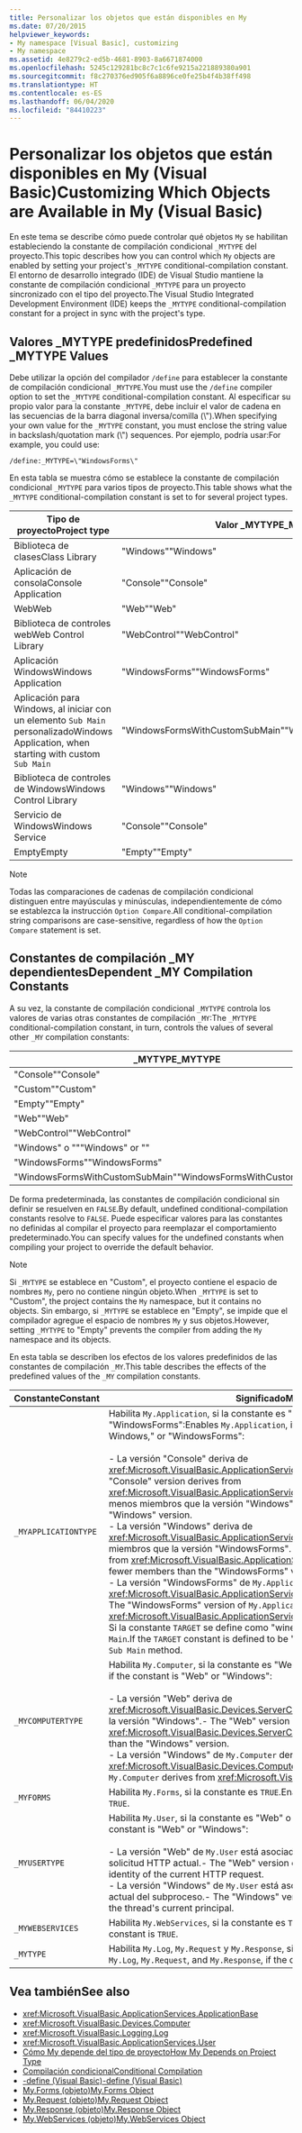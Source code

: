 ```yaml
---
title: Personalizar los objetos que están disponibles en My
ms.date: 07/20/2015
helpviewer_keywords:
- My namespace [Visual Basic], customizing
- My namespace
ms.assetid: 4e8279c2-ed5b-4681-8903-8a6671874000
ms.openlocfilehash: 5245c129281bc8c7c1c6fe9215a221889380a901
ms.sourcegitcommit: f8c270376ed905f6a8896ce0fe25b4f4b38ff498
ms.translationtype: HT
ms.contentlocale: es-ES
ms.lasthandoff: 06/04/2020
ms.locfileid: "84410223"
---
```

# <a name="customizing-which-objects-are-available-in-my-visual-basic"></a><span data-ttu-id="533ce-102">Personalizar los objetos que están disponibles en My (Visual Basic)</span><span class="sxs-lookup"><span data-stu-id="533ce-102">Customizing Which Objects are Available in My (Visual Basic)</span></span>

<span data-ttu-id="533ce-103">En este tema se describe cómo puede controlar qué objetos `My` se habilitan estableciendo la constante de compilación condicional `_MYTYPE` del proyecto.</span><span class="sxs-lookup"><span data-stu-id="533ce-103">This topic describes how you can control which `My` objects are enabled by setting your project's `_MYTYPE` conditional-compilation constant.</span></span> <span data-ttu-id="533ce-104">El entorno de desarrollo integrado (IDE) de Visual Studio mantiene la constante de compilación condicional `_MYTYPE` para un proyecto sincronizado con el tipo del proyecto.</span><span class="sxs-lookup"><span data-stu-id="533ce-104">The Visual Studio Integrated Development Environment (IDE) keeps the `_MYTYPE` conditional-compilation constant for a project in sync with the project's type.</span></span>  
  
## <a name="predefined-_mytype-values"></a><span data-ttu-id="533ce-105">Valores \_MYTYPE predefinidos</span><span class="sxs-lookup"><span data-stu-id="533ce-105">Predefined \_MYTYPE Values</span></span>  

<span data-ttu-id="533ce-106">Debe utilizar la opción del compilador `/define` para establecer la constante de compilación condicional `_MYTYPE`.</span><span class="sxs-lookup"><span data-stu-id="533ce-106">You must use the `/define` compiler option to set the `_MYTYPE` conditional-compilation constant.</span></span> <span data-ttu-id="533ce-107">Al especificar su propio valor para la constante `_MYTYPE`, debe incluir el valor de cadena en las secuencias de la barra diagonal inversa/comilla (\\").</span><span class="sxs-lookup"><span data-stu-id="533ce-107">When specifying your own value for the `_MYTYPE` constant, you must enclose the string value in backslash/quotation mark (\\") sequences.</span></span> <span data-ttu-id="533ce-108">Por ejemplo, podría usar:</span><span class="sxs-lookup"><span data-stu-id="533ce-108">For example, you could use:</span></span>  
  
```console  
/define:_MYTYPE=\"WindowsForms\"  
```  
  
 <span data-ttu-id="533ce-109">En esta tabla se muestra cómo se establece la constante de compilación condicional `_MYTYPE` para varios tipos de proyecto.</span><span class="sxs-lookup"><span data-stu-id="533ce-109">This table shows what the `_MYTYPE` conditional-compilation constant is set to for several project types.</span></span>  
  
|<span data-ttu-id="533ce-110">Tipo de proyecto</span><span class="sxs-lookup"><span data-stu-id="533ce-110">Project type</span></span>|<span data-ttu-id="533ce-111">Valor \_MYTYPE</span><span class="sxs-lookup"><span data-stu-id="533ce-111">\_MYTYPE value</span></span>|  
|------------------|--------------------|  
|<span data-ttu-id="533ce-112">Biblioteca de clases</span><span class="sxs-lookup"><span data-stu-id="533ce-112">Class Library</span></span>|<span data-ttu-id="533ce-113">"Windows"</span><span class="sxs-lookup"><span data-stu-id="533ce-113">"Windows"</span></span>|  
|<span data-ttu-id="533ce-114">Aplicación de consola</span><span class="sxs-lookup"><span data-stu-id="533ce-114">Console Application</span></span>|<span data-ttu-id="533ce-115">"Console"</span><span class="sxs-lookup"><span data-stu-id="533ce-115">"Console"</span></span>|  
|<span data-ttu-id="533ce-116">Web</span><span class="sxs-lookup"><span data-stu-id="533ce-116">Web</span></span>|<span data-ttu-id="533ce-117">"Web"</span><span class="sxs-lookup"><span data-stu-id="533ce-117">"Web"</span></span>|  
|<span data-ttu-id="533ce-118">Biblioteca de controles web</span><span class="sxs-lookup"><span data-stu-id="533ce-118">Web Control Library</span></span>|<span data-ttu-id="533ce-119">"WebControl"</span><span class="sxs-lookup"><span data-stu-id="533ce-119">"WebControl"</span></span>|  
|<span data-ttu-id="533ce-120">Aplicación Windows</span><span class="sxs-lookup"><span data-stu-id="533ce-120">Windows Application</span></span>|<span data-ttu-id="533ce-121">"WindowsForms"</span><span class="sxs-lookup"><span data-stu-id="533ce-121">"WindowsForms"</span></span>|  
|<span data-ttu-id="533ce-122">Aplicación para Windows, al iniciar con un elemento `Sub Main` personalizado</span><span class="sxs-lookup"><span data-stu-id="533ce-122">Windows Application, when starting with custom `Sub Main`</span></span>|<span data-ttu-id="533ce-123">"WindowsFormsWithCustomSubMain"</span><span class="sxs-lookup"><span data-stu-id="533ce-123">"WindowsFormsWithCustomSubMain"</span></span>|  
|<span data-ttu-id="533ce-124">Biblioteca de controles de Windows</span><span class="sxs-lookup"><span data-stu-id="533ce-124">Windows Control Library</span></span>|<span data-ttu-id="533ce-125">"Windows"</span><span class="sxs-lookup"><span data-stu-id="533ce-125">"Windows"</span></span>|  
|<span data-ttu-id="533ce-126">Servicio de Windows</span><span class="sxs-lookup"><span data-stu-id="533ce-126">Windows Service</span></span>|<span data-ttu-id="533ce-127">"Console"</span><span class="sxs-lookup"><span data-stu-id="533ce-127">"Console"</span></span>|  
|<span data-ttu-id="533ce-128">Empty</span><span class="sxs-lookup"><span data-stu-id="533ce-128">Empty</span></span>|<span data-ttu-id="533ce-129">"Empty"</span><span class="sxs-lookup"><span data-stu-id="533ce-129">"Empty"</span></span>|  
  
> [!NOTE]
> <span data-ttu-id="533ce-130">Todas las comparaciones de cadenas de compilación condicional distinguen entre mayúsculas y minúsculas, independientemente de cómo se establezca la instrucción `Option Compare`.</span><span class="sxs-lookup"><span data-stu-id="533ce-130">All conditional-compilation string comparisons are case-sensitive, regardless of how the `Option Compare` statement is set.</span></span>  
  
## <a name="dependent-_my-compilation-constants"></a><span data-ttu-id="533ce-131">Constantes de compilación \_MY dependientes</span><span class="sxs-lookup"><span data-stu-id="533ce-131">Dependent \_MY Compilation Constants</span></span>  

<span data-ttu-id="533ce-132">A su vez, la constante de compilación condicional `_MYTYPE` controla los valores de varias otras constantes de compilación `_MY`:</span><span class="sxs-lookup"><span data-stu-id="533ce-132">The `_MYTYPE` conditional-compilation constant, in turn, controls the values of several other `_MY` compilation constants:</span></span>  
  
|<span data-ttu-id="533ce-133">\_MYTYPE</span><span class="sxs-lookup"><span data-stu-id="533ce-133">\_MYTYPE</span></span>|<span data-ttu-id="533ce-134">\_MYAPPLICATIONTYPE</span><span class="sxs-lookup"><span data-stu-id="533ce-134">\_MYAPPLICATIONTYPE</span></span>|<span data-ttu-id="533ce-135">\_MYCOMPUTERTYPE</span><span class="sxs-lookup"><span data-stu-id="533ce-135">\_MYCOMPUTERTYPE</span></span>|<span data-ttu-id="533ce-136">\_MYFORMS</span><span class="sxs-lookup"><span data-stu-id="533ce-136">\_MYFORMS</span></span>|<span data-ttu-id="533ce-137">\_MYUSERTYPE</span><span class="sxs-lookup"><span data-stu-id="533ce-137">\_MYUSERTYPE</span></span>|<span data-ttu-id="533ce-138">\_MYWEBSERVICES</span><span class="sxs-lookup"><span data-stu-id="533ce-138">\_MYWEBSERVICES</span></span>|  
|--------------|-------------------------|----------------------|---------------|------------------|---------------------|  
|<span data-ttu-id="533ce-139">"Console"</span><span class="sxs-lookup"><span data-stu-id="533ce-139">"Console"</span></span>|<span data-ttu-id="533ce-140">"Console"</span><span class="sxs-lookup"><span data-stu-id="533ce-140">"Console"</span></span>|<span data-ttu-id="533ce-141">"Windows"</span><span class="sxs-lookup"><span data-stu-id="533ce-141">"Windows"</span></span>|<span data-ttu-id="533ce-142">Sin definir</span><span class="sxs-lookup"><span data-stu-id="533ce-142">Undefined</span></span>|<span data-ttu-id="533ce-143">"Windows"</span><span class="sxs-lookup"><span data-stu-id="533ce-143">"Windows"</span></span>|<span data-ttu-id="533ce-144">true</span><span class="sxs-lookup"><span data-stu-id="533ce-144">TRUE</span></span>|  
|<span data-ttu-id="533ce-145">"Custom"</span><span class="sxs-lookup"><span data-stu-id="533ce-145">"Custom"</span></span>|<span data-ttu-id="533ce-146">Sin definir</span><span class="sxs-lookup"><span data-stu-id="533ce-146">Undefined</span></span>|<span data-ttu-id="533ce-147">Sin definir</span><span class="sxs-lookup"><span data-stu-id="533ce-147">Undefined</span></span>|<span data-ttu-id="533ce-148">Sin definir</span><span class="sxs-lookup"><span data-stu-id="533ce-148">Undefined</span></span>|<span data-ttu-id="533ce-149">Sin definir</span><span class="sxs-lookup"><span data-stu-id="533ce-149">Undefined</span></span>|<span data-ttu-id="533ce-150">Sin definir</span><span class="sxs-lookup"><span data-stu-id="533ce-150">Undefined</span></span>|  
|<span data-ttu-id="533ce-151">"Empty"</span><span class="sxs-lookup"><span data-stu-id="533ce-151">"Empty"</span></span>|<span data-ttu-id="533ce-152">Sin definir</span><span class="sxs-lookup"><span data-stu-id="533ce-152">Undefined</span></span>|<span data-ttu-id="533ce-153">Sin definir</span><span class="sxs-lookup"><span data-stu-id="533ce-153">Undefined</span></span>|<span data-ttu-id="533ce-154">Sin definir</span><span class="sxs-lookup"><span data-stu-id="533ce-154">Undefined</span></span>|<span data-ttu-id="533ce-155">Sin definir</span><span class="sxs-lookup"><span data-stu-id="533ce-155">Undefined</span></span>|<span data-ttu-id="533ce-156">Sin definir</span><span class="sxs-lookup"><span data-stu-id="533ce-156">Undefined</span></span>|  
|<span data-ttu-id="533ce-157">"Web"</span><span class="sxs-lookup"><span data-stu-id="533ce-157">"Web"</span></span>|<span data-ttu-id="533ce-158">Sin definir</span><span class="sxs-lookup"><span data-stu-id="533ce-158">Undefined</span></span>|<span data-ttu-id="533ce-159">"Web"</span><span class="sxs-lookup"><span data-stu-id="533ce-159">"Web"</span></span>|<span data-ttu-id="533ce-160">false</span><span class="sxs-lookup"><span data-stu-id="533ce-160">FALSE</span></span>|<span data-ttu-id="533ce-161">"Web"</span><span class="sxs-lookup"><span data-stu-id="533ce-161">"Web"</span></span>|<span data-ttu-id="533ce-162">false</span><span class="sxs-lookup"><span data-stu-id="533ce-162">FALSE</span></span>|  
|<span data-ttu-id="533ce-163">"WebControl"</span><span class="sxs-lookup"><span data-stu-id="533ce-163">"WebControl"</span></span>|<span data-ttu-id="533ce-164">Sin definir</span><span class="sxs-lookup"><span data-stu-id="533ce-164">Undefined</span></span>|<span data-ttu-id="533ce-165">"Web"</span><span class="sxs-lookup"><span data-stu-id="533ce-165">"Web"</span></span>|<span data-ttu-id="533ce-166">false</span><span class="sxs-lookup"><span data-stu-id="533ce-166">FALSE</span></span>|<span data-ttu-id="533ce-167">"Web"</span><span class="sxs-lookup"><span data-stu-id="533ce-167">"Web"</span></span>|<span data-ttu-id="533ce-168">true</span><span class="sxs-lookup"><span data-stu-id="533ce-168">TRUE</span></span>|  
|<span data-ttu-id="533ce-169">"Windows" o ""</span><span class="sxs-lookup"><span data-stu-id="533ce-169">"Windows" or ""</span></span>|<span data-ttu-id="533ce-170">"Windows"</span><span class="sxs-lookup"><span data-stu-id="533ce-170">"Windows"</span></span>|<span data-ttu-id="533ce-171">"Windows"</span><span class="sxs-lookup"><span data-stu-id="533ce-171">"Windows"</span></span>|<span data-ttu-id="533ce-172">Sin definir</span><span class="sxs-lookup"><span data-stu-id="533ce-172">Undefined</span></span>|<span data-ttu-id="533ce-173">"Windows"</span><span class="sxs-lookup"><span data-stu-id="533ce-173">"Windows"</span></span>|<span data-ttu-id="533ce-174">true</span><span class="sxs-lookup"><span data-stu-id="533ce-174">TRUE</span></span>|  
|<span data-ttu-id="533ce-175">"WindowsForms"</span><span class="sxs-lookup"><span data-stu-id="533ce-175">"WindowsForms"</span></span>|<span data-ttu-id="533ce-176">"WindowsForms"</span><span class="sxs-lookup"><span data-stu-id="533ce-176">"WindowsForms"</span></span>|<span data-ttu-id="533ce-177">"Windows"</span><span class="sxs-lookup"><span data-stu-id="533ce-177">"Windows"</span></span>|<span data-ttu-id="533ce-178">true</span><span class="sxs-lookup"><span data-stu-id="533ce-178">TRUE</span></span>|<span data-ttu-id="533ce-179">"Windows"</span><span class="sxs-lookup"><span data-stu-id="533ce-179">"Windows"</span></span>|<span data-ttu-id="533ce-180">true</span><span class="sxs-lookup"><span data-stu-id="533ce-180">TRUE</span></span>|  
|<span data-ttu-id="533ce-181">"WindowsFormsWithCustomSubMain"</span><span class="sxs-lookup"><span data-stu-id="533ce-181">"WindowsFormsWithCustomSubMain"</span></span>|<span data-ttu-id="533ce-182">"Console"</span><span class="sxs-lookup"><span data-stu-id="533ce-182">"Console"</span></span>|<span data-ttu-id="533ce-183">"Windows"</span><span class="sxs-lookup"><span data-stu-id="533ce-183">"Windows"</span></span>|<span data-ttu-id="533ce-184">true</span><span class="sxs-lookup"><span data-stu-id="533ce-184">TRUE</span></span>|<span data-ttu-id="533ce-185">"Windows"</span><span class="sxs-lookup"><span data-stu-id="533ce-185">"Windows"</span></span>|<span data-ttu-id="533ce-186">true</span><span class="sxs-lookup"><span data-stu-id="533ce-186">TRUE</span></span>|  
  
 <span data-ttu-id="533ce-187">De forma predeterminada, las constantes de compilación condicional sin definir se resuelven en `FALSE`.</span><span class="sxs-lookup"><span data-stu-id="533ce-187">By default, undefined conditional-compilation constants resolve to `FALSE`.</span></span> <span data-ttu-id="533ce-188">Puede especificar valores para las constantes no definidas al compilar el proyecto para reemplazar el comportamiento predeterminado.</span><span class="sxs-lookup"><span data-stu-id="533ce-188">You can specify values for the undefined constants when compiling your project to override the default behavior.</span></span>  
  
> [!NOTE]
> <span data-ttu-id="533ce-189">Si `_MYTYPE` se establece en "Custom", el proyecto contiene el espacio de nombres `My`, pero no contiene ningún objeto.</span><span class="sxs-lookup"><span data-stu-id="533ce-189">When `_MYTYPE` is set to "Custom", the project contains the `My` namespace, but it contains no objects.</span></span> <span data-ttu-id="533ce-190">Sin embargo, si `_MYTYPE` se establece en "Empty", se impide que el compilador agregue el espacio de nombres `My` y sus objetos.</span><span class="sxs-lookup"><span data-stu-id="533ce-190">However, setting `_MYTYPE` to "Empty" prevents the compiler from adding the `My` namespace and its objects.</span></span>  
  
 <span data-ttu-id="533ce-191">En esta tabla se describen los efectos de los valores predefinidos de las constantes de compilación `_MY`.</span><span class="sxs-lookup"><span data-stu-id="533ce-191">This table describes the effects of the predefined values of the `_MY` compilation constants.</span></span>  
  
|<span data-ttu-id="533ce-192">Constante</span><span class="sxs-lookup"><span data-stu-id="533ce-192">Constant</span></span>|<span data-ttu-id="533ce-193">Significado</span><span class="sxs-lookup"><span data-stu-id="533ce-193">Meaning</span></span>|  
|--------------|-------------|  
|`_MYAPPLICATIONTYPE`|<span data-ttu-id="533ce-194">Habilita `My.Application`, si la constante es "Console", "Windows" o "WindowsForms":</span><span class="sxs-lookup"><span data-stu-id="533ce-194">Enables `My.Application`, if the constant is "Console," Windows," or "WindowsForms":</span></span><br /><br /> <span data-ttu-id="533ce-195">- La versión "Console" deriva de <xref:Microsoft.VisualBasic.ApplicationServices.ConsoleApplicationBase>;</span><span class="sxs-lookup"><span data-stu-id="533ce-195">-   The "Console" version derives from <xref:Microsoft.VisualBasic.ApplicationServices.ConsoleApplicationBase>.</span></span> <span data-ttu-id="533ce-196">tiene menos miembros que la versión "Windows".</span><span class="sxs-lookup"><span data-stu-id="533ce-196">and has fewer members than the "Windows" version.</span></span><br /><span data-ttu-id="533ce-197">- La versión "Windows" deriva de <xref:Microsoft.VisualBasic.ApplicationServices.ApplicationBase>; tiene menos miembros que la versión "WindowsForms".</span><span class="sxs-lookup"><span data-stu-id="533ce-197">-   The "Windows" version derives from <xref:Microsoft.VisualBasic.ApplicationServices.ApplicationBase>.and has fewer members than the "WindowsForms" version.</span></span><br /><span data-ttu-id="533ce-198">- La versión "WindowsForms" de `My.Application` deriva de <xref:Microsoft.VisualBasic.ApplicationServices.WindowsFormsApplicationBase>.</span><span class="sxs-lookup"><span data-stu-id="533ce-198">-   The "WindowsForms" version of `My.Application` derives from <xref:Microsoft.VisualBasic.ApplicationServices.WindowsFormsApplicationBase>.</span></span> <span data-ttu-id="533ce-199">Si la constante `TARGET` se define como "winexe", la clase incluye un método `Sub Main`.</span><span class="sxs-lookup"><span data-stu-id="533ce-199">If the `TARGET` constant is defined to be "winexe", then the class includes a `Sub Main` method.</span></span>|  
|`_MYCOMPUTERTYPE`|<span data-ttu-id="533ce-200">Habilita `My.Computer`, si la constante es "Web" o "Windows":</span><span class="sxs-lookup"><span data-stu-id="533ce-200">Enables `My.Computer`, if the constant is "Web" or "Windows":</span></span><br /><br /> <span data-ttu-id="533ce-201">- La versión "Web" deriva de <xref:Microsoft.VisualBasic.Devices.ServerComputer>; tiene menos miembros que la versión "Windows".</span><span class="sxs-lookup"><span data-stu-id="533ce-201">-   The "Web" version derives from <xref:Microsoft.VisualBasic.Devices.ServerComputer>, and has fewer members than the "Windows" version.</span></span><br /><span data-ttu-id="533ce-202">- La versión "Windows" de `My.Computer` deriva de <xref:Microsoft.VisualBasic.Devices.Computer>.</span><span class="sxs-lookup"><span data-stu-id="533ce-202">-   The "Windows" version of `My.Computer` derives from <xref:Microsoft.VisualBasic.Devices.Computer>.</span></span>|  
|`_MYFORMS`|<span data-ttu-id="533ce-203">Habilita `My.Forms`, si la constante es `TRUE`.</span><span class="sxs-lookup"><span data-stu-id="533ce-203">Enables `My.Forms`, if the constant is `TRUE`.</span></span>|  
|`_MYUSERTYPE`|<span data-ttu-id="533ce-204">Habilita `My.User`, si la constante es "Web" o "Windows":</span><span class="sxs-lookup"><span data-stu-id="533ce-204">Enables `My.User`, if the constant is "Web" or "Windows":</span></span><br /><br /> <span data-ttu-id="533ce-205">- La versión "Web" de `My.User` está asociada a la identidad del usuario de la solicitud HTTP actual.</span><span class="sxs-lookup"><span data-stu-id="533ce-205">-   The "Web" version of `My.User` is associated with the user identity of the current HTTP request.</span></span><br /><span data-ttu-id="533ce-206">- La versión "Windows" de `My.User` está asociada a la entidad de seguridad actual del subproceso.</span><span class="sxs-lookup"><span data-stu-id="533ce-206">-   The "Windows" version of `My.User` is associated with the thread's current principal.</span></span>|  
|`_MYWEBSERVICES`|<span data-ttu-id="533ce-207">Habilita `My.WebServices`, si la constante es `TRUE`.</span><span class="sxs-lookup"><span data-stu-id="533ce-207">Enables `My.WebServices`, if the constant is `TRUE`.</span></span>|  
|`_MYTYPE`|<span data-ttu-id="533ce-208">Habilita `My.Log`, `My.Request` y `My.Response`, si la constante es "Web".</span><span class="sxs-lookup"><span data-stu-id="533ce-208">Enables `My.Log`, `My.Request`, and `My.Response`, if the constant is "Web".</span></span>|  
  
## <a name="see-also"></a><span data-ttu-id="533ce-209">Vea también</span><span class="sxs-lookup"><span data-stu-id="533ce-209">See also</span></span>

- <xref:Microsoft.VisualBasic.ApplicationServices.ApplicationBase>
- <xref:Microsoft.VisualBasic.Devices.Computer>
- <xref:Microsoft.VisualBasic.Logging.Log>
- <xref:Microsoft.VisualBasic.ApplicationServices.User>
- [<span data-ttu-id="533ce-210">Cómo My depende del tipo de proyecto</span><span class="sxs-lookup"><span data-stu-id="533ce-210">How My Depends on Project Type</span></span>](../development-with-my/how-my-depends-on-project-type.md)
- [<span data-ttu-id="533ce-211">Compilación condicional</span><span class="sxs-lookup"><span data-stu-id="533ce-211">Conditional Compilation</span></span>](../../programming-guide/program-structure/conditional-compilation.md)
- [<span data-ttu-id="533ce-212">-define (Visual Basic)</span><span class="sxs-lookup"><span data-stu-id="533ce-212">-define (Visual Basic)</span></span>](../../reference/command-line-compiler/define.md)
- [<span data-ttu-id="533ce-213">My.Forms (objeto)</span><span class="sxs-lookup"><span data-stu-id="533ce-213">My.Forms Object</span></span>](../../language-reference/objects/my-forms-object.md)
- [<span data-ttu-id="533ce-214">My.Request (objeto)</span><span class="sxs-lookup"><span data-stu-id="533ce-214">My.Request Object</span></span>](../../language-reference/objects/my-request-object.md)
- [<span data-ttu-id="533ce-215">My.Response (objeto)</span><span class="sxs-lookup"><span data-stu-id="533ce-215">My.Response Object</span></span>](../../language-reference/objects/my-response-object.md)
- [<span data-ttu-id="533ce-216">My.WebServices (objeto)</span><span class="sxs-lookup"><span data-stu-id="533ce-216">My.WebServices Object</span></span>](../../language-reference/objects/my-webservices-object.md)
